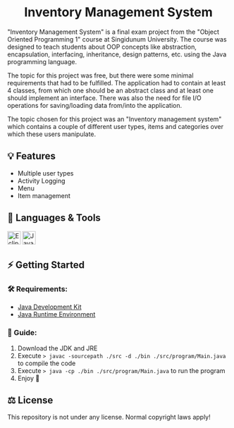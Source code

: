 <h1 align="center">Inventory Management System</h1>

"Inventory Management System" is a final exam project from the "Object Oriented Programming 1" course at Singidunum University. The course was designed to teach students about OOP concepts like abstraction, encapsulation, interfacing, inheritance, design patterns, etc. using the Java programming language.

The topic for this project was free, but there were some minimal requirements that had to be fulfilled. The application had to contain at least 4 classes, from which one should be an abstract class and at least one should implement an interface. There was also the need for file I/O operations for saving/loading data from/into the application.

The topic chosen for this project was an "Inventory management system" which contains a couple of different user types, items and categories over which these users manipulate.

## 💡 Features

- Multiple user types
- Activity Logging
- Menu
- Item management

## 🧰 Languages & Tools

<a href="https://www.eclipse.org/"><img src="https://cdn.cdnlogo.com/logos/e/57/eclipse.svg" width="30px" alt="Eclipse" title="Eclipse IDE"></a>
<a href="https://www.java.com/en/"><img src="https://cdn.jsdelivr.net/gh/devicons/devicon/icons/java/java-original.svg" width="30px" alt="Java" title="Java Programming Language"></a>

## ⚡ Getting Started

### 🛠 Requirements:

- [Java Development Kit](https://www.oracle.com/java/technologies/downloads/)
- [Java Runtime Environment](https://www.java.com/en/)

### 📖 Guide:

1. Download the JDK and JRE
2. Execute ```> javac -sourcepath ./src -d ./bin ./src/program/Main.java``` to compile the code
3. Execute ```> java -cp ./bin ./src/program/Main.java``` to run the program
4. Enjoy 🙂

## ⚖ License
This repository is not under any license. Normal copyright laws apply!